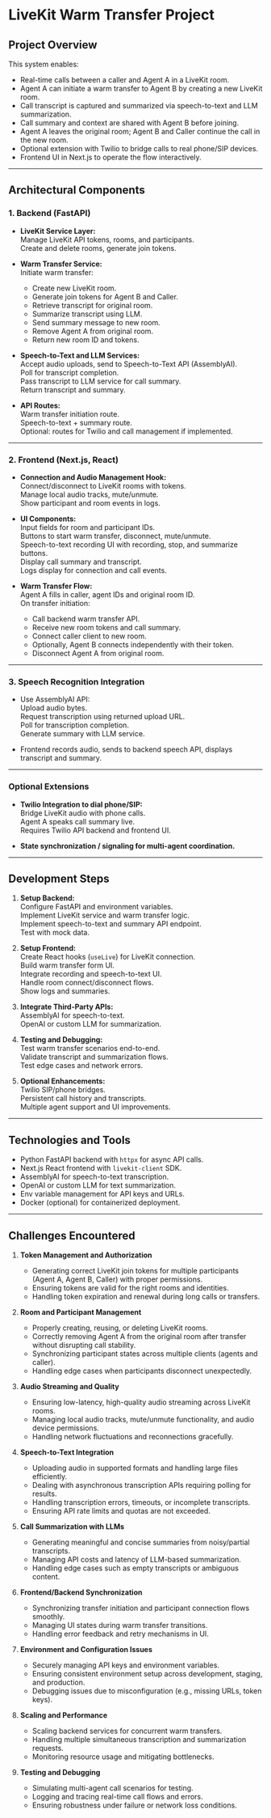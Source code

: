 # LiveKit Warm Transfer Project

## Project Overview

This system enables:

- Real-time calls between a caller and Agent A in a LiveKit room.
- Agent A can initiate a warm transfer to Agent B by creating a new LiveKit room.
- Call transcript is captured and summarized via speech-to-text and LLM summarization.
- Call summary and context are shared with Agent B before joining.
- Agent A leaves the original room; Agent B and Caller continue the call in the new room.
- Optional extension with Twilio to bridge calls to real phone/SIP devices.
- Frontend UI in Next.js to operate the flow interactively.

---

## Architectural Components

### 1. Backend (FastAPI)

- **LiveKit Service Layer:**  
  Manage LiveKit API tokens, rooms, and participants.  
  Create and delete rooms, generate join tokens.

- **Warm Transfer Service:**  
  Initiate warm transfer:  
  - Create new LiveKit room.  
  - Generate join tokens for Agent B and Caller.  
  - Retrieve transcript for original room.  
  - Summarize transcript using LLM.  
  - Send summary message to new room.  
  - Remove Agent A from original room.  
  - Return new room ID and tokens.

- **Speech-to-Text and LLM Services:**  
  Accept audio uploads, send to Speech-to-Text API (AssemblyAI).  
  Poll for transcript completion.  
  Pass transcript to LLM service for call summary.  
  Return transcript and summary.

- **API Routes:**  
  Warm transfer initiation route.  
  Speech-to-text + summary route.  
  Optional: routes for Twilio and call management if implemented.

---

### 2. Frontend (Next.js, React)

- **Connection and Audio Management Hook:**  
  Connect/disconnect to LiveKit rooms with tokens.  
  Manage local audio tracks, mute/unmute.  
  Show participant and room events in logs.

- **UI Components:**  
  Input fields for room and participant IDs.  
  Buttons to start warm transfer, disconnect, mute/unmute.  
  Speech-to-text recording UI with recording, stop, and summarize buttons.  
  Display call summary and transcript.  
  Logs display for connection and call events.

- **Warm Transfer Flow:**  
  Agent A fills in caller, agent IDs and original room ID.  
  On transfer initiation:  
  - Call backend warm transfer API.  
  - Receive new room tokens and call summary.  
  - Connect caller client to new room.  
  - Optionally, Agent B connects independently with their token.  
  - Disconnect Agent A from original room.

---

### 3. Speech Recognition Integration

- Use AssemblyAI API:  
  Upload audio bytes.  
  Request transcription using returned upload URL.  
  Poll for transcription completion.  
  Generate summary with LLM service.

- Frontend records audio, sends to backend speech API, displays transcript and summary.

---

### Optional Extensions

- **Twilio Integration to dial phone/SIP:**  
  Bridge LiveKit audio with phone calls.  
  Agent A speaks call summary live.  
  Requires Twilio API backend and frontend UI.

- **State synchronization / signaling for multi-agent coordination.**

---

## Development Steps

1. **Setup Backend:**  
   Configure FastAPI and environment variables.  
   Implement LiveKit service and warm transfer logic.  
   Implement speech-to-text and summary API endpoint.  
   Test with mock data.

2. **Setup Frontend:**  
   Create React hooks (`useLive`) for LiveKit connection.  
   Build warm transfer form UI.  
   Integrate recording and speech-to-text UI.  
   Handle room connect/disconnect flows.  
   Show logs and summaries.

3. **Integrate Third-Party APIs:**  
   AssemblyAI for speech-to-text.  
   OpenAI or custom LLM for summarization.

4. **Testing and Debugging:**  
   Test warm transfer scenarios end-to-end.  
   Validate transcript and summarization flows.  
   Test edge cases and network errors.

5. **Optional Enhancements:**  
   Twilio SIP/phone bridges.  
   Persistent call history and transcripts.  
   Multiple agent support and UI improvements.

---

## Technologies and Tools

- Python FastAPI backend with `httpx` for async API calls.  
- Next.js React frontend with `livekit-client` SDK.  
- AssemblyAI for speech-to-text transcription.  
- OpenAI or custom LLM for text summarization.  
- Env variable management for API keys and URLs.  
- Docker (optional) for containerized deployment.

---
## Challenges Encountered

1. **Token Management and Authorization**  
   - Generating correct LiveKit join tokens for multiple participants (Agent A, Agent B, Caller) with proper permissions.  
   - Ensuring tokens are valid for the right rooms and identities.  
   - Handling token expiration and renewal during long calls or transfers.

2. **Room and Participant Management**  
   - Properly creating, reusing, or deleting LiveKit rooms.  
   - Correctly removing Agent A from the original room after transfer without disrupting call stability.  
   - Synchronizing participant states across multiple clients (agents and caller).  
   - Handling edge cases when participants disconnect unexpectedly.

3. **Audio Streaming and Quality**  
   - Ensuring low-latency, high-quality audio streaming across LiveKit rooms.  
   - Managing local audio tracks, mute/unmute functionality, and audio device permissions.  
   - Handling network fluctuations and reconnections gracefully.

4. **Speech-to-Text Integration**  
   - Uploading audio in supported formats and handling large files efficiently.  
   - Dealing with asynchronous transcription APIs requiring polling for results.  
   - Handling transcription errors, timeouts, or incomplete transcripts.  
   - Ensuring API rate limits and quotas are not exceeded.

5. **Call Summarization with LLMs**  
   - Generating meaningful and concise summaries from noisy/partial transcripts.  
   - Managing API costs and latency of LLM-based summarization.  
   - Handling edge cases such as empty transcripts or ambiguous content.

6. **Frontend/Backend Synchronization**  
   - Synchronizing transfer initiation and participant connection flows smoothly.  
   - Managing UI states during warm transfer transitions.  
   - Handling error feedback and retry mechanisms in UI.

7. **Environment and Configuration Issues**  
   - Securely managing API keys and environment variables.  
   - Ensuring consistent environment setup across development, staging, and production.  
   - Debugging issues due to misconfiguration (e.g., missing URLs, token keys).

8. **Scaling and Performance**  
   - Scaling backend services for concurrent warm transfers.  
   - Handling multiple simultaneous transcription and summarization requests.  
   - Monitoring resource usage and mitigating bottlenecks.

9. **Testing and Debugging**  
   - Simulating multi-agent call scenarios for testing.  
   - Logging and tracing real-time call flows and errors.  
   - Ensuring robustness under failure or network loss conditions.
